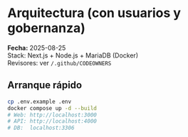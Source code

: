 # Arquitectura (con usuarios y gobernanza)

**Fecha:** 2025-08-25  
Stack: Next.js + Node.js + MariaDB (Docker)  
Revisores: ver `/.github/CODEOWNERS`

## Arranque rápido
```bash
cp .env.example .env
docker compose up -d --build
# Web: http://localhost:3000
# API: http://localhost:4000
# DB:  localhost:3306
```
